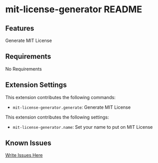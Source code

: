 # mit-license-generator README

## Features

Generate MIT License

## Requirements

No Requirements

## Extension Settings

This extension contributes the following commands:

* `mit-license-generator.generate`: Generate MIT License

This extension contributes the following settings:

* `mit-license-generator.name`: Set your name to put on MIT License

## Known Issues

[Write Issues Here](https://github.com/MateusSoares895/vscode-mit-license-generator)

